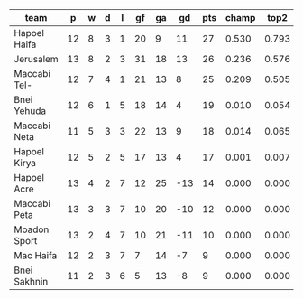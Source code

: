 |     team     | p  | w | d | l | gf | ga | gd  | pts | champ | top2  | top3  | top4  |  5-7  | bot4  | bot3  | bot2  |
|--------------|----|---|---|---|----|----|-----|-----|-------|-------|-------|-------|-------|-------|-------|-------|
| Hapoel Haifa | 12 | 8 | 3 | 1 | 20 |  9 |  11 |  27 | 0.530 | 0.793 | 0.945 | 0.990 | 0.010 | 0.000 | 0.000 | 0.000|
| Jerusalem    | 13 | 8 | 2 | 3 | 31 | 18 |  13 |  26 | 0.236 | 0.576 | 0.859 | 0.966 | 0.034 | 0.000 | 0.000 | 0.000|
| Maccabi Tel- | 12 | 7 | 4 | 1 | 21 | 13 |   8 |  25 | 0.209 | 0.505 | 0.819 | 0.948 | 0.052 | 0.000 | 0.000 | 0.000|
| Bnei Yehuda  | 12 | 6 | 1 | 5 | 18 | 14 |   4 |  19 | 0.010 | 0.054 | 0.169 | 0.479 | 0.514 | 0.007 | 0.002 | 0.001|
| Maccabi Neta | 11 | 5 | 3 | 3 | 22 | 13 |   9 |  18 | 0.014 | 0.065 | 0.178 | 0.471 | 0.519 | 0.009 | 0.002 | 0.001|
| Hapoel Kirya | 12 | 5 | 2 | 5 | 17 | 13 |   4 |  17 | 0.001 | 0.007 | 0.030 | 0.139 | 0.789 | 0.071 | 0.025 | 0.008|
| Hapoel Acre  | 13 | 4 | 2 | 7 | 12 | 25 | -13 |  14 | 0.000 | 0.000 | 0.000 | 0.002 | 0.305 | 0.693 | 0.471 | 0.263|
| Maccabi Peta | 13 | 3 | 3 | 7 | 10 | 20 | -10 |  12 | 0.000 | 0.000 | 0.000 | 0.002 | 0.240 | 0.758 | 0.550 | 0.349|
| Moadon Sport | 13 | 2 | 4 | 7 | 10 | 21 | -11 |  10 | 0.000 | 0.000 | 0.000 | 0.000 | 0.144 | 0.855 | 0.695 | 0.500|
| Mac Haifa    | 12 | 2 | 3 | 7 |  7 | 14 |  -7 |   9 | 0.000 | 0.000 | 0.000 | 0.001 | 0.179 | 0.821 | 0.650 | 0.464|
| Bnei Sakhnin | 11 | 2 | 3 | 6 |  5 | 13 |  -8 |   9 | 0.000 | 0.000 | 0.000 | 0.003 | 0.214 | 0.783 | 0.604 | 0.414|
